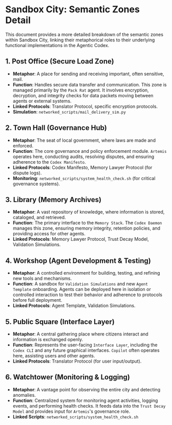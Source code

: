 # Sandbox City: Semantic Zones Detail

This document provides a more detailed breakdown of the semantic zones within Sandbox City, linking their metaphorical roles to their underlying functional implementations in the Agentic Codex.

## 1. Post Office (Secure Load Zone)
*   **Metaphor**: A place for sending and receiving important, often sensitive, mail.
*   **Function**: Handles secure data transfer and communication. This zone is managed primarily by the `Pack Rat` agent. It involves encryption, decryption, and integrity checks for data packets moving between agents or external systems.
*   **Linked Protocols**: Translator Protocol, specific encryption protocols.
*   **Simulation**: `networked_scripts/mail_delivery_sim.py`

## 2. Town Hall (Governance Hub)
*   **Metaphor**: The seat of local government, where laws are made and enforced.
*   **Function**: The core governance and policy enforcement module. `Artemis` operates here, conducting audits, resolving disputes, and ensuring adherence to the `Codex Manifesto`.
*   **Linked Protocols**: Codex Manifesto, Memory Lawyer Protocol (for dispute logs).
*   **Monitoring**: `networked_scripts/system_health_check.sh` (for critical governance systems).

## 3. Library (Memory Archives)
*   **Metaphor**: A vast repository of knowledge, where information is stored, cataloged, and retrieved.
*   **Function**: The primary interface to the `Memory Stack`. The `Codex Daemon` manages this zone, ensuring memory integrity, retention policies, and providing access for other agents.
*   **Linked Protocols**: Memory Lawyer Protocol, Trust Decay Model, Validation Simulations.

## 4. Workshop (Agent Development & Testing)
*   **Metaphor**: A controlled environment for building, testing, and refining new tools and mechanisms.
*   **Function**: A sandbox for `Validation Simulations` and new `Agent Template` onboarding. Agents can be deployed here in isolation or controlled interaction to test their behavior and adherence to protocols before full deployment.
*   **Linked Protocols**: Agent Template, Validation Simulations.

## 5. Public Square (Interface Layer)
*   **Metaphor**: A central gathering place where citizens interact and information is exchanged openly.
*   **Function**: Represents the user-facing `Interface Layer`, including the `Codex CLI` and any future graphical interfaces. `Copilot` often operates here, assisting users and other agents.
*   **Linked Protocols**: Translator Protocol (for user input/output).

## 6. Watchtower (Monitoring & Logging)
*   **Metaphor**: A vantage point for observing the entire city and detecting anomalies.
*   **Function**: Centralized system for monitoring agent activities, logging events, and performing health checks. It feeds data into the `Trust Decay Model` and provides input for `Artemis`'s governance role.
*   **Linked Scripts**: `networked_scripts/system_health_check.sh`